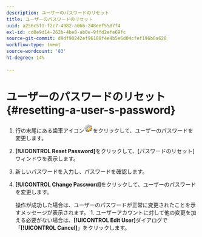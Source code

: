 ```yaml
---
description: ユーザーのパスワードのリセット
title: ユーザーのパスワードのリセット
uuid: a256c5f1-f2c7-4982-a066-248eef5587f4
exl-id: cd8e9d14-262b-4be8-ab0e-9ffd2efe69fc
source-git-commit: d9df90242ef96188f4e4b5e6d04cfef196b0a628
workflow-type: tm+mt
source-wordcount: '83'
ht-degree: 14%

---
```


# ユーザーのパスワードのリセット{#resetting-a-user-s-password}

1. 行の末尾にある歯車アイコン![](assets/edit_icon.png)をクリックして、ユーザーのパスワードを変更します。
1. **[!UICONTROL Reset Password]**&#x200B;をクリックして、[パスワードのリセット]ウィンドウを表示します。
1. 新しいパスワードを入力し、パスワードを確認します。
1. **[!UICONTROL Change Password]**&#x200B;をクリックして、ユーザーのパスワードを変更します。

   操作が成功した場合は、ユーザーのパスワードが正常に変更されたことを示すメッセージが表示されます。 1. ユーザーアカウントに対して他の変更を加える必要がない場合は、**[!UICONTROL Edit User]**&#x200B;ダイアログで「**[!UICONTROL Cancel]**」をクリックします。
